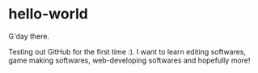 # hello-world

G'day there.

Testing out GitHub for the first time :). I want to learn editing softwares, game making softwares, web-developing softwares and hopefully more!
